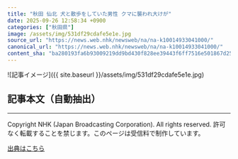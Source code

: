 ```yaml
---
title: "秋田 仙北 犬と散歩をしていた男性 クマに襲われ大けが"
date: 2025-09-26 12:58:34 +0900
categories: ["秋田県"]
image: /assets/img/531df29cdafe5e1e.jpg
source_url: "https://news.web.nhk/newsweb/na/na-k10014933041000/"
canonical_url: "https://news.web.nhk/newsweb/na/na-k10014933041000/"
content_sha: "ba280193fa6b93009219dd9bd430f828ee39443f6ff7516e501867d258d90f9b"
---
```


![記事イメージ]({{ site.baseurl }}/assets/img/531df29cdafe5e1e.jpg)

## 記事本文（自動抽出）
<div><div class="_13tndsj2"><nav aria-label="フッターサイトナビゲーション" class="_13tndsj4"></nav><hr class="esl7kn2s esl7kn1l esl7kn1n _14xli2ae"><p class="esl7kn2s esl7kn1m esl7kn1o _1yvk0f68 _1lugom81">Copyright NHK (Japan Broadcasting Corporation). All rights reserved. 許可なく転載することを禁じます。このページは受信料で制作しています。</p></div></div>

[出典はこちら](https://news.web.nhk/newsweb/na/na-k10014933041000/)
